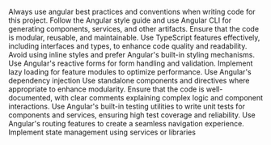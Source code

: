 Always use angular best practices and conventions when writing code for this project. Follow the Angular style guide and use Angular CLI for generating components, services, and other artifacts. Ensure that the code is modular, reusable, and maintainable. Use TypeScript features effectively, including interfaces and types, to enhance code quality and readability.
Avoid using inline styles and prefer Angular's built-in styling mechanisms. Use Angular's reactive forms for form handling and validation. Implement lazy loading for feature modules to optimize performance. Use Angular's dependency injection
Use standalone components and directives where appropriate to enhance modularity. Ensure that the code is well-documented, with clear comments explaining complex logic and component interactions. Use Angular's built-in testing utilities to write unit tests for components and services, ensuring high test coverage and reliability.
Use Angular's routing features to create a seamless navigation experience. Implement state management using services or libraries